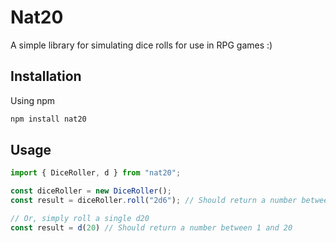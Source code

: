 # Nat20

A simple library for simulating dice rolls for use in RPG games :)

## Installation

Using npm

```bash
npm install nat20
```

## Usage

```ts
import { DiceRoller, d } from "nat20";

const diceRoller = new DiceRoller();
const result = diceRoller.roll("2d6"); // Should return a number between 2 and 12

// Or, simply roll a single d20
const result = d(20) // Should return a number between 1 and 20
```